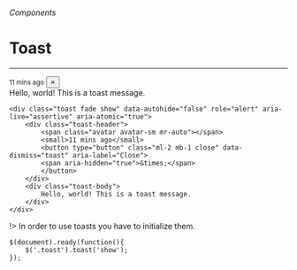 <h6 class="text-muted text-uppercase">Components</h6>
<h1 class="h3 font-secondary">Toast</h1>
<hr class="border-bottom my-5">

<div class="box">
    <div class="toast fade show" role="alert" aria-live="assertive" data-autohide="false" aria-atomic="true">
    <div class="toast-header">
        <span class="avatar avatar-sm mr-auto"></span>
        <small>11 mins ago</small>
        <button type="button" class="ml-2 mb-1 close" data-dismiss="toast" aria-label="Close">
        <span aria-hidden="true">&times;</span>
        </button>
    </div>
    <div class="toast-body">
        Hello, world! This is a toast message.
    </div>
    </div>
</div>

    <div class="toast fade show" data-autohide="false" role="alert" aria-live="assertive" aria-atomic="true">
        <div class="toast-header">
            <span class="avatar avatar-sm mr-auto"></span>
            <small>11 mins ago</small>
            <button type="button" class="ml-2 mb-1 close" data-dismiss="toast" aria-label="Close">
            <span aria-hidden="true">&times;</span>
            </button>
        </div>
        <div class="toast-body">
            Hello, world! This is a toast message.
        </div>
    </div>

!> In order to use toasts you have to initialize them.

    $(document).ready(function(){
        $('.toast').toast('show');
    });